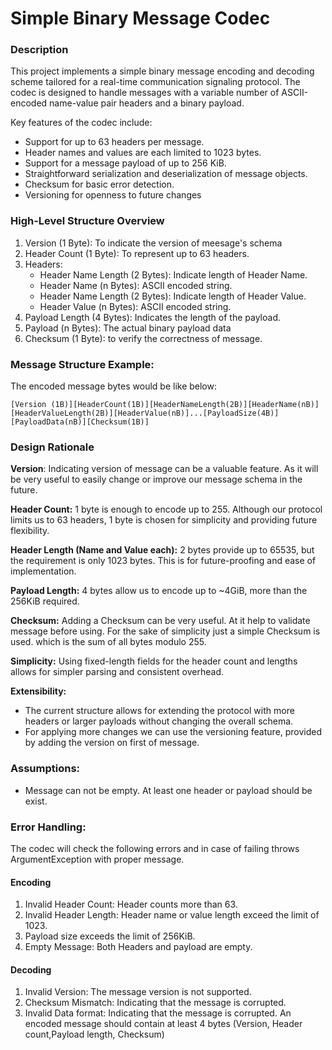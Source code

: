 # Simple Binary Message Codec

### Description

This project implements a simple binary message encoding and decoding scheme tailored for a real-time communication signaling protocol. The codec is designed to handle messages with a variable number of ASCII-encoded name-value pair headers and a binary payload.

Key features of the codec include:

- Support for up to 63 headers per message.
- Header names and values are each limited to 1023 bytes.
- Support for a message payload of up to 256 KiB.
- Straightforward serialization and deserialization of message objects.
- Checksum for basic error detection.
- Versioning for openness to future changes

### High-Level Structure Overview

1. Version (1 Byte): To indicate the version of meesage's schema
2. Header Count (1 Byte): To represent up to 63 headers.
3. Headers:
   - Header Name Length (2 Bytes): Indicate length of Header Name.
   - Header Name (n Bytes): ASCII encoded string.
   - Header Name Length (2 Bytes): Indicate length of Header Value.
   - Header Value (n Bytes): ASCII encoded string.
4. Payload Length (4 Bytes): Indicates the length of the payload.
5. Payload (n Bytes): The actual binary payload data
6. Checksum (1 Byte): to verify the correctness of message.

### Message Structure Example:

The encoded message bytes would be like below:

    [Version (1B)][HeaderCount(1B)][HeaderNameLength(2B)][HeaderName(nB)][HeaderValueLength(2B)][HeaderValue(nB)]...[PayloadSize(4B)][PayloadData(nB)][Checksum(1B)]

### Design Rationale

<b>Version</b>:
Indicating version of message can be a valuable feature. As it will be very useful to easily change or improve our message schema in the future.

<b>Header Count:</b>
1 byte is enough to encode up to 255. Although our protocol limits us to 63 headers, 1 byte is chosen for simplicity and providing future flexibility.

<b>Header Length (Name and Value each):</b>
2 bytes provide up to 65535, but the requirement is only 1023 bytes. This is for future-proofing and ease of implementation.

<b>Payload Length:</b>
4 bytes allow us to encode up to ~4GiB, more than the 256KiB required.

<b>Checksum:</b>
Adding a Checksum can be very useful. At it help to validate message before using.
For the sake of simplicity just a simple Checksum is used. which is the sum of all bytes modulo 255.

<b>Simplicity:</b>
Using fixed-length fields for the header count and lengths allows for simpler parsing and consistent overhead.

<b>Extensibility:</b>

- The current structure allows for extending the protocol with more headers or larger payloads without changing the overall schema.
- For applying more changes we can use the versioning feature, provided by adding the version on first of message.

### Assumptions:

- Message can not be empty. At least one header or payload should be exist.

### Error Handling:

The codec will check the following errors and in case of failing throws ArgumentException with proper message.

#### Encoding

1. Invalid Header Count: Header counts more than 63.
2. Invalid Header Length: Header name or value length exceed the limit of 1023.
3. Payload size exceeds the limit of 256KiB.
4. Empty Message: Both Headers and payload are empty.

#### Decoding

1. Invalid Version: The message version is not supported.
2. Checksum Mismatch: Indicating that the message is corrupted.
3. Invalid Data format: Indicating that the message is corrupted. An encoded message should contain at least 4 bytes (Version, Header count,Payload length, Checksum)
